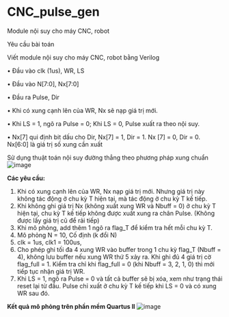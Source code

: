 # CNC_pulse_gen
Module nội suy cho máy CNC, robot

Yêu cầu bài toán

Viết module nội suy cho máy CNC, robot bằng Verilog

• Đầu vào clk (1us), WR, LS

• Đầu vào N[7:0], Nx[7:0]

• Đầu ra Pulse, Dir

• Khi có xung cạnh lên của WR, Nx sẽ nạp giá trị mới.

• Khi LS = 1, ngõ ra Pulse = 0; Khi LS = 0, Pulse xuất ra theo nội suy.

• Nx[7] qui định bit dấu cho Dir, Nx[7] = 1, Dir = 1. Nx [7] = 0, Dir = 0. Nx[6:0] là giá trị số xung cần xuất

Sử dụng thuật toán nội suy đường thẳng theo phương pháp xung chuẩn
![image](https://github.com/CvNhien/CNC_pulse_gen/assets/111190445/ae0685e2-2ba8-4ad4-8518-8447b5465188)

**Các yêu cầu:**

1. Khi có xung cạnh lên của WR, Nx nạp giá trị mới. Nhưng giá trị này không tác  động ở chu kỳ T hiện tại, mà tác động ở chu kỳ T kế tiếp.
2. Khi không ghi giá trị Nx (không xuất xung WR và Nbuff = 0) ở chu kỳ T hiện tại, chu kỳ T kế tiếp không được xuất xung ra chân Pulse. (Không được lấy giá trị cũ để rải  tiếp)
3. Khi mô phỏng, add thêm 1 ngõ ra flag_T để kiểm tra hết mỗi chu kỳ T.
4. Mô phỏng N = 10, Cố định (k đổi N)
5. clk = 1us, clk1 = 100us,
6. Cho phép ghi tối đa 4 xung WR vào buffer trong 1 chu kỳ flag_T (Nbuff = 4), không lưu buffer nếu xung WR thứ 5 xảy ra. Khi ghi đủ 4 giá trị cờ flag_full = 1. Kiểm tra chỉ khi flag_full = 0 (khi Nbuff = 3, 2, 1, 0) thì mới tiếp tục nhận giá trị WR.
7. Khi LS = 1, ngõ ra Pulse = 0 và tất cả buffer sẽ bị xóa, xem như trạng thái reset lại từ đầu. Pulse chỉ xuất ở chu kỳ T kế tiếp khi LS = 0 và có xung WR sau đó.

**Kết quả mô phỏng trên phần mềm Quartus II**
![image](https://github.com/CvNhien/CNC_pulse_gen/assets/111190445/7450654e-9264-45c2-82c6-29d3300bd38c)


